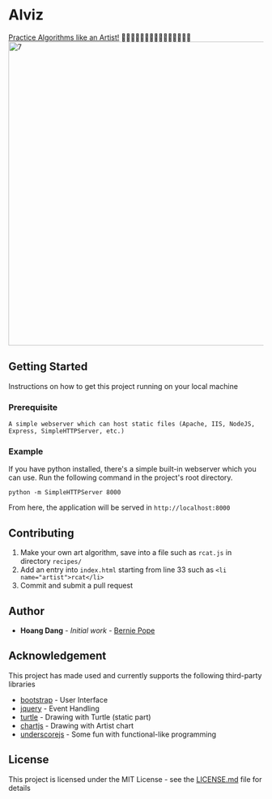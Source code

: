 # Alviz 
[Practice Algorithms like an Artist!](https://rawgit.com/hoangdangninh/Alviz/master/index.html) :turtle::turtle::turtle::turtle::turtle::turtle::turtle::turtle::turtle::turtle::turtle::turtle::turtle::turtle::turtle:
<img width="600" alt="7" src="https://user-images.githubusercontent.com/5388947/34641346-5e1197c2-f2c8-11e7-9f27-9ac658664cc1.png">

## Getting Started
Instructions on how to get this project running on your local machine

### Prerequisite
```
A simple webserver which can host static files (Apache, IIS, NodeJS, Express, SimpleHTTPServer, etc.)  
```

### Example
If you have python installed,  there's a simple built-in webserver which you can use.
Run the following command in the project's root directory.

```
python -m SimpleHTTPServer 8000
```

From here, the application will be served in `http://localhost:8000`

## Contributing
1) Make your own art algorithm, save into a file such as `rcat.js` in directory `recipes/`
2) Add an entry into `index.html` starting from line 33 such as `<li name="artist">rcat</li>`
3) Commit and submit a pull request

## Author
* **Hoang Dang** - *Initial work* - [Bernie Pope](https://github.com/bjpop)

## Acknowledgement
This project has made used and currently supports the following third-party libraries

* [bootstrap](https://github.com/twbs/bootstrap) - User Interface
* [jquery](https://github.com/jquery/jquery) - Event Handling 
* [turtle](https://github.com/bjpop/js-turtle) - Drawing with Turtle (static part) 
* [chartjs](https://github.com/chartjs/Chart.js) - Drawing with Artist chart
* [underscorejs](http://underscorejs.org/) - Some fun with functional-like programming

## License
This project is licensed under the MIT License - see the [LICENSE.md](LICENSE.md) file for details
